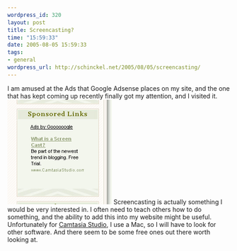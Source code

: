 ```yaml
--- 
wordpress_id: 320
layout: post
title: Screencasting?
time: "15:59:33"
date: 2005-08-05 15:59:33
tags: 
- general
wordpress_url: http://schinckel.net/2005/08/05/screencasting/
---
```

I am amused at the Ads that Google Adsense places on my site, and the one that has kept coming up recently finally got my attention, and I visited it. [![Screencast Adsense Ad][1]][2] Screencasting is actually something I would be very interested in. I often need to teach others how to do something, and the ability to add this into my website might be useful. Unfortunately for [Camtasia Studio][2], I use a Mac, so I will have to look for other software. And there seem to be some free ones out there worth looking at. 

   [1]: /images/Screencast.png
   [2]: http://pagead2.googlesyndication.com/pagead/iclk?sa=l&ai=ByXljTgHzQtuaEs3MsQGL-ciQDcH2nwnRicivAf-g4L8DABABGAEg1MmHA0D0D0iJOVDqh96d_P____8BsgEWc2NoaW5ja2VsLmJsb2dzb21lLmNvbboBCjEyNXgxMjVfYXPIAQHaAR5odHRwOi8vc2NoaW5ja2VsLmJsb2dzb21lLmNvbS8&num=1&adurl=http://www.techsmith.com/products/studio/screencasting.asp&client=ca-pub-7034419298797400

